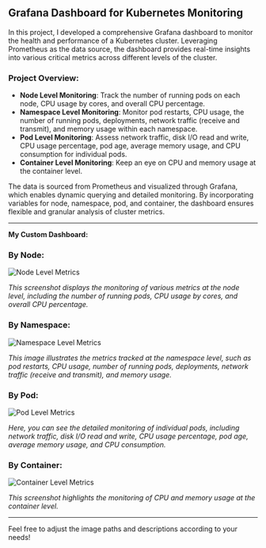 ## Grafana Dashboard for Kubernetes Monitoring

In this project, I developed a comprehensive Grafana dashboard to monitor the health and performance of a Kubernetes cluster. Leveraging Prometheus as the data source, the dashboard provides real-time insights into various critical metrics across different levels of the cluster.

### Project Overview:

- **Node Level Monitoring**: Track the number of running pods on each node, CPU usage by cores, and overall CPU percentage.
- **Namespace Level Monitoring**: Monitor pod restarts, CPU usage, the number of running pods, deployments, network traffic (receive and transmit), and memory usage within each namespace.
- **Pod Level Monitoring**: Assess network traffic, disk I/O read and write, CPU usage percentage, pod age, average memory usage, and CPU consumption for individual pods.
- **Container Level Monitoring**: Keep an eye on CPU and memory usage at the container level.

The data is sourced from Prometheus and visualized through Grafana, which enables dynamic querying and detailed monitoring. By incorporating variables for node, namespace, pod, and container, the dashboard ensures flexible and granular analysis of cluster metrics.

---

**My Custom Dashboard:**

### By Node:
![Node Level Metrics](https://github.com/user-attachments/assets/4be94b86-26d5-4619-8e23-2d6d6ad31ffd)

*This screenshot displays the monitoring of various metrics at the node level, including the number of running pods, CPU usage by cores, and overall CPU percentage.*

### By Namespace:
![Namespace Level Metrics](https://github.com/user-attachments/assets/b27fb8c2-3eac-46b7-98b4-dc7e83e1adae)

*This image illustrates the metrics tracked at the namespace level, such as pod restarts, CPU usage, number of running pods, deployments, network traffic (receive and transmit), and memory usage.*

### By Pod:
![Pod Level Metrics](https://github.com/user-attachments/assets/69bbc007-cb6f-4e7f-b191-fab7a3abcf0e)

*Here, you can see the detailed monitoring of individual pods, including network traffic, disk I/O read and write, CPU usage percentage, pod age, average memory usage, and CPU consumption.*

### By Container:
![Container Level Metrics](https://github.com/user-attachments/assets/5ab66e38-c2b1-4d68-8928-f28202674dc0)

*This screenshot highlights the monitoring of CPU and memory usage at the container level.*

---

Feel free to adjust the image paths and descriptions according to your needs!
